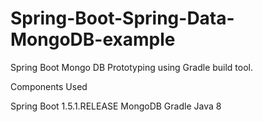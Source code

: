 # Spring-Boot-Spring-Data-MongoDB-example


Spring Boot Mongo DB Prototyping  using Gradle build tool.

Components  Used

Spring Boot 1.5.1.RELEASE
MongoDB
Gradle
Java 8
